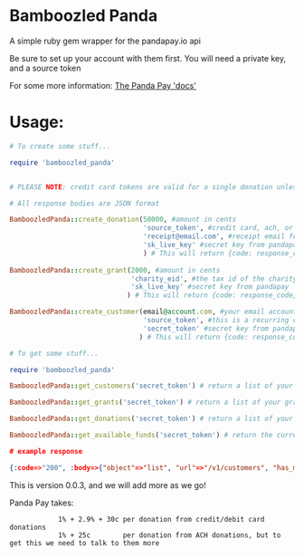 
# Bamboozled Panda

A simple ruby gem wrapper for the pandapay.io api

Be sure to set up your account with them first. You will need a private key, and a source token

For some more information: [The Panda Pay 'docs'](http://docs.pandapay.io/getting-started-pandapay-api/api-reference)

# Usage:

```ruby
# To create some stuff...

require 'bamboozled_panda'


# PLEASE NOTE: credit card tokens are valid for a single donation unless you create a customer

# All response bodies are JSON format

BamboozledPanda::create_donation(50000, #amount in cents
                                 'source_token', #credit card, ach, or customer token from pandapay tokenizer 
                                 'receipt@email.com', #receipt email for tax refund
                                 'sk_live_key' #secret key from pandapay
                                 ) # This will return {code: response_code, body: response_body} 
                                 
BamboozledPanda::create_grant(2000, #amount in cents 
                              'charity_eid', #the tax id of the charity
                              'sk_live_key' #secret key from pandapay
                             ) # This will return {code: response_code, body: response_body} 

BamboozledPanda::create_customer(email@account.com, #your email account
                                 'source_token', #this is a recurring credit card or ach token rom pandapay
                                 'secret_token' #secret key from pandapay
                                ) # This will return {code: response_code, body: response_body} 

```

```ruby
# To get some stuff...

require 'bamboozled_panda'

BamboozledPanda::get_customers('secret_token') # return a list of your customer objects

BamboozledPanda::get_grants('secret_token') # return a list of your grants

BamboozledPanda::get_donations('secret_token') # return a list of your donations

BamboozledPanda::get_available_funds('secret_token') # return the current funds available to make grants with

```

```json
# example response

{:code=>"200", :body=>{"object"=>"list", "url"=>"/v1/customers", "has_more"=>false, "data"=>[{"id"=>"cus_2PfOqGFHDJ...", "object"=>"customer", "email"=>"pandapay@gmail.com", "livemode"=>true, "cards"=>[{"id"=>"card_Buv...", "object"=>"card", "created"=>1503964106, "livemode"=>true, "customer"=>"cus_2PfOqGFHDJ...", "last4"=>"20XX"}]}, {"id"=>"cus_AxdtGz5...", "object"=>"customer", "email"=>"kaiser@ethn.io", "livemode"=>true, "cards"=>[{"id"=>"card_LuYUF4z46...", "object"=>"card", "created"=>1503959644, "livemode"=>true, "customer"=>"cus_AxdtGz5...", "last4"=>"20XX"}]}]}}
```

This is version 0.0.3, and we will add more as we go!

Panda Pay takes: 

                1% + 2.9% + 30c per donation from credit/debit card donations
                1% + 25c        per donation from ACH donations, but to get this we need to talk to them more
